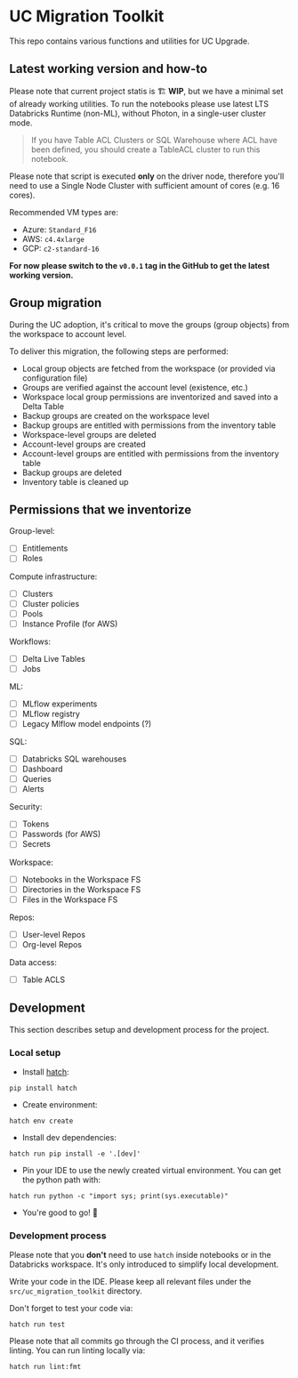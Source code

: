 # UC Migration Toolkit

This repo contains various functions and utilities for UC Upgrade.

## Latest working version and how-to

Please note that current project statis is 🏗️ **WIP**, but we have a minimal set of already working utilities.
To run the notebooks please use latest LTS Databricks Runtime (non-ML), without Photon, in a single-user cluster mode.

> If you have Table ACL Clusters or SQL Warehouse where ACL have been defined, you should create a TableACL cluster to
> run this notebook.

Please note that script is executed **only** on the driver node, therefore you'll need to use a Single Node Cluster with
sufficient amount of cores (e.g. 16 cores).

Recommended VM types are:

- Azure: `Standard_F16`
- AWS: `c4.4xlarge`
- GCP: `c2-standard-16`

**For now please switch to the `v0.0.1` tag in the GitHub to get the latest working version.**

## Group migration

During the UC adoption, it's critical to move the groups (group objects) from the workspace to account level.

To deliver this migration, the following steps are performed:

- Local group objects are fetched from the workspace (or provided via configuration file)
- Groups are verified against the account level (existence, etc.)
- Workspace local group permissions are inventorized and saved into a Delta Table
- Backup groups are created on the workspace level
- Backup groups are entitled with permissions from the inventory table
- Workspace-level groups are deleted
- Account-level groups are created
- Account-level groups are entitled with permissions from the inventory table
- Backup groups are deleted
- Inventory table is cleaned up

## Permissions that we inventorize

Group-level:

- [ ] Entitlements
- [ ] Roles

Compute infrastructure:

- [ ] Clusters
- [ ] Cluster policies
- [ ] Pools
- [ ] Instance Profile (for AWS)

Workflows:

- [ ] Delta Live Tables
- [ ] Jobs

ML:

- [ ] MLflow experiments
- [ ] MLflow registry
- [ ] Legacy Mlflow model endpoints (?)

SQL:

- [ ] Databricks SQL warehouses
- [ ] Dashboard
- [ ] Queries
- [ ] Alerts

Security:

- [ ] Tokens
- [ ] Passwords (for AWS)
- [ ] Secrets

Workspace:

- [ ] Notebooks in the Workspace FS
- [ ] Directories in the Workspace FS
- [ ] Files in the Workspace FS

Repos:

- [ ] User-level Repos
- [ ] Org-level Repos

Data access:

- [ ] Table ACLS

## Development

This section describes setup and development process for the project.

### Local setup

- Install [hatch](https://github.com/pypa/hatch):

```shell
pip install hatch
```

- Create environment:

```shell
hatch env create
```

- Install dev dependencies:

```shell
hatch run pip install -e '.[dev]'
```

- Pin your IDE to use the newly created virtual environment. You can get the python path with:

```shell
hatch run python -c "import sys; print(sys.executable)"
```

- You're good to go! 🎉

### Development process

Please note that you **don't** need to use `hatch` inside notebooks or in the Databricks workspace.
It's only introduced to simplify local development.

Write your code in the IDE. Please keep all relevant files under the `src/uc_migration_toolkit` directory.

Don't forget to test your code via:

```shell
hatch run test
```

Please note that all commits go through the CI process, and it verifies linting. You can run linting locally via:

```shell
hatch run lint:fmt
```


